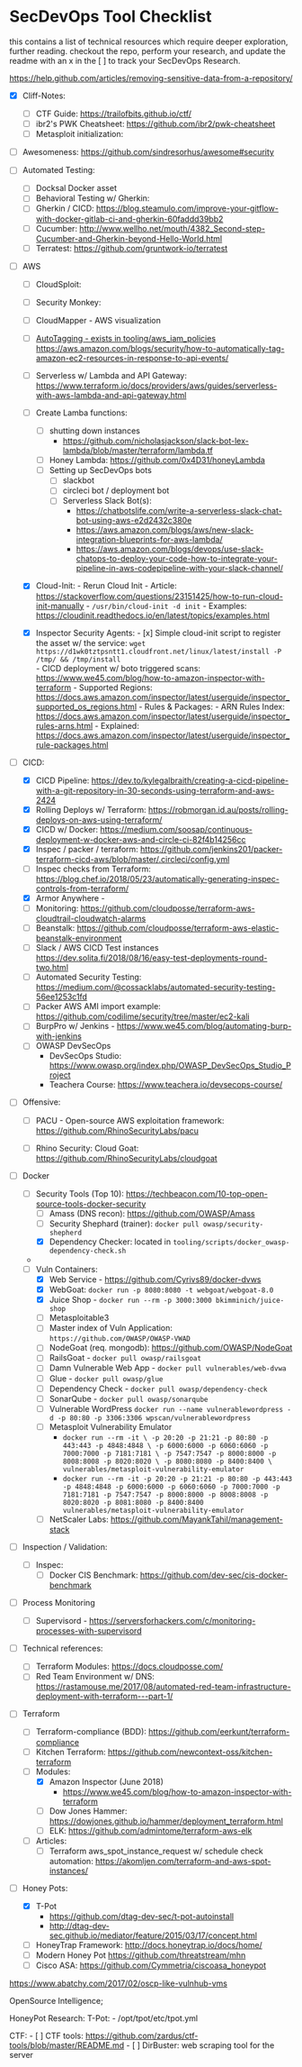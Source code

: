 # SecDevOps Tool Checklist

this contains a list of technical resources which require deeper exploration, 
further reading.  checkout the repo, perform your research, and update 
the readme with an x in the [ ] to track your SecDevOps Research.

https://help.github.com/articles/removing-sensitive-data-from-a-repository/

- [x] Cliff-Notes:
    - [ ] CTF Guide: https://trailofbits.github.io/ctf/
    - [ ] ibr2's PWK Cheatsheet: https://github.com/ibr2/pwk-cheatsheet
    - [ ] Metasploit initialization: 
        <!--todo: find reference articles & initialization of automation scripts for automated scanning -->
        
- [ ] Awesomeness: https://github.com/sindresorhus/awesome#security

- [ ] Automated Testing:
    - [ ] Docksal Docker asset
    - [ ] Behavioral Testing w/ Gherkin: 
    - [ ] Gherkin / CICD:  https://blog.steamulo.com/improve-your-gitflow-with-docker-gitlab-ci-and-gherkin-60faddd39bb2
    - [ ] Cucumber: http://www.wellho.net/mouth/4382_Second-step-Cucumber-and-Gherkin-beyond-Hello-World.html
    - [ ] Terratest: https://github.com/gruntwork-io/terratest

- [ ] AWS 
    - [ ] CloudSploit: 
    - [ ] Security Monkey:
    - [ ] CloudMapper - AWS visualization
    - [ ] [AutoTagging - exists in tooling/aws_iam_policies](./tooling/aws_iam_policies/AutoTag.template) 
        https://aws.amazon.com/blogs/security/how-to-automatically-tag-amazon-ec2-resources-in-response-to-api-events/
    - [ ] Serverless w/ Lambda and API Gateway: https://www.terraform.io/docs/providers/aws/guides/serverless-with-aws-lambda-and-api-gateway.html
    - [ ] Create Lamba functions:
        - [ ] shutting down instances
            - https://github.com/nicholasjackson/slack-bot-lex-lambda/blob/master/terraform/lambda.tf
        - [ ] Honey Lambda: https://github.com/0x4D31/honeyLambda   
        - [ ] Setting up SecDevOps bots 
            - [ ] slackbot 
            - [ ] circleci bot / deployment bot 
            - [ ] Serverless Slack Bot(s):
                - https://chatbotslife.com/write-a-serverless-slack-chat-bot-using-aws-e2d2432c380e
                - https://aws.amazon.com/blogs/aws/new-slack-integration-blueprints-for-aws-lambda/
                - https://aws.amazon.com/blogs/devops/use-slack-chatops-to-deploy-your-code-how-to-integrate-your-pipeline-in-aws-codepipeline-with-your-slack-channel/
     - [x] Cloud-Init:
            - Rerun Cloud Init 
                - Article: https://stackoverflow.com/questions/23151425/how-to-run-cloud-init-manually
                - `/usr/bin/cloud-init -d init`
            - Examples: https://cloudinit.readthedocs.io/en/latest/topics/examples.html
            
    - [x] Inspector Security Agents:
            - [x] Simple cloud-init script to register the asset w/ the service:
                `wget https://d1wk0tztpsntt1.cloudfront.net/linux/latest/install -P /tmp/ && /tmp/install`    
            - CICD deployment w/ boto triggered scans: https://www.we45.com/blog/how-to-amazon-inspector-with-terraform
            - Supported Regions: https://docs.aws.amazon.com/inspector/latest/userguide/inspector_supported_os_regions.html
            - Rules & Packages: 
                - ARN Rules Index: https://docs.aws.amazon.com/inspector/latest/userguide/inspector_rules-arns.html
                - Explained: https://docs.aws.amazon.com/inspector/latest/userguide/inspector_rule-packages.html

- [ ] CICD:
    - [x] CICD Pipeline:                    https://dev.to/kylegalbraith/creating-a-cicd-pipeline-with-a-git-repository-in-30-seconds-using-terraform-and-aws-2424
    - [x] Rolling Deploys w/ Terraform:     https://robmorgan.id.au/posts/rolling-deploys-on-aws-using-terraform/
    - [x] CICD w/ Docker:                   https://medium.com/soosap/continuous-deployment-w-docker-aws-and-circle-ci-82f4b14256cc
    - [x] Inspec / packer / terraform:      https://github.com/jenkins201/packer-terraform-cicd-aws/blob/master/.circleci/config.yml
    - [ ] Inspec checks from Terraform:     https://blog.chef.io/2018/05/23/automatically-generating-inspec-controls-from-terraform/
    - [x] Armor Anywhere -  
    - [ ] Monitoring:                       https://github.com/cloudposse/terraform-aws-cloudtrail-cloudwatch-alarms 
    - [ ] Beanstalk:                        https://github.com/cloudposse/terraform-aws-elastic-beanstalk-environment
    - [ ] Slack / AWS CICD Test instances   https://dev.solita.fi/2018/08/16/easy-test-deployments-round-two.html
    - [ ] Automated Security Testing:       https://medium.com/@cossacklabs/automated-security-testing-56ee1253c1fd
    - [ ] Packer AWS AMI import example:    https://github.com/codilime/security/tree/master/ec2-kali  
    - [ ] BurpPro w/ Jenkins -              https://www.we45.com/blog/automating-burp-with-jenkins
    - [ ] OWASP DevSecOps   
        - DevSecOps Studio:                 https://www.owasp.org/index.php/OWASP_DevSecOps_Studio_Project
        - Teachera Course:                  https://www.teachera.io/devsecops-course/
    

- [ ] Offensive:
  - [ ] PACU - Open-source AWS exploitation framework:      https://github.com/RhinoSecurityLabs/pacu
  - [ ] Rhino Security: Cloud Goat:                         https://github.com/RhinoSecurityLabs/cloudgoat
        

- [ ] Docker 
    - [ ] Security Tools (Top 10):                          https://techbeacon.com/10-top-open-source-tools-docker-security
        - [ ] Amass (DNS recon):                            https://github.com/OWASP/Amass
        - [ ] Security Shephard (trainer):                  `docker pull owasp/security-shepherd`
        - [x] Dependency Checker:                           located in `tooling/scripts/docker_owasp-dependency-check.sh`
    - 
    - [ ]  Vuln Containers: 
        - [x] Web Service - https://github.com/Cyrivs89/docker-dvws 
        - [x] WebGoat: `docker run -p 8080:8080 -t webgoat/webgoat-8.0` 
        - [x] Juice Shop - `docker run --rm -p 3000:3000 bkimminich/juice-shop`
        - [ ] Metasploitable3 
        - [ ] Master index of Vuln Application: `https://github.com/OWASP/OWASP-VWAD`
        - [ ] NodeGoat (req. mongodb): https://github.com/OWASP/NodeGoat
        - [ ] RailsGoat - `docker pull owasp/railsgoat`
        - [ ] Damn Vulnerable Web App - `docker pull vulnerables/web-dvwa`
        - [ ] Glue - `docker pull owasp/glue`
        - [ ] Dependency Check - `docker pull owasp/dependency-check`
        - [ ] SonarQube - `docker pull owasp/sonarqube`
        - [ ] Vulnerable WordPress `docker run --name vulnerablewordpress -d -p 80:80 -p 3306:3306 wpscan/vulnerablewordpress`
        - [ ] Metasploit Vulnerability Emulator 
            - `docker run --rm -it \
              -p 20:20 -p 21:21 -p 80:80 -p 443:443 -p 4848:4848 \
              -p 6000:6000 -p 6060:6060 -p 7000:7000 -p 7181:7181 \
              -p 7547:7547 -p 8000:8000 -p 8008:8008 -p 8020:8020 \
              -p 8080:8080 -p 8400:8400 \
              vulnerables/metasploit-vulnerability-emulator`
            - `docker run --rm -it -p 20:20 -p 21:21 -p 80:80 -p 443:443 -p 4848:4848 -p 6000:6000 -p 6060:6060 -p 7000:7000 -p 7181:7181 -p 7547:7547 -p 8000:8000 -p 8008:8008 -p 8020:8020 -p 8081:8080 -p 8400:8400 vulnerables/metasploit-vulnerability-emulator`
        - [ ] NetScaler Labs: https://github.com/MayankTahil/management-stack
        
- [ ] Inspection / Validation: 
    - [ ] Inspec:
        - [ ] Docker CIS Benchmark: https://github.com/dev-sec/cis-docker-benchmark 

- [ ] Process Monitoring    
    - [ ] Supervisord - https://serversforhackers.com/c/monitoring-processes-with-supervisord
    
- [ ] Technical references:
    - [ ] Terraform Modules: https://docs.cloudposse.com/
    - [ ] Red Team Environment w/ DNS: https://rastamouse.me/2017/08/automated-red-team-infrastructure-deployment-with-terraform---part-1/

- [ ] Terraform 
    - [ ] Terraform-compliance (BDD): https://github.com/eerkunt/terraform-compliance
    - [ ] Kitchen Terraform: https://github.com/newcontext-oss/kitchen-terraform 
    - [ ] Modules: 
        - [x] Amazon Inspector (June 2018) 
            - https://www.we45.com/blog/how-to-amazon-inspector-with-terraform
        - [ ] Dow Jones Hammer: https://dowjones.github.io/hammer/deployment_terraform.html
        - [ ] ELK: https://github.com/admintome/terraform-aws-elk
    - [ ] Articles: 
        - [ ] Terraform aws_spot_instance_request w/ schedule check automation: https://akomljen.com/terraform-and-aws-spot-instances/
    
- [ ] Honey Pots:
    - [x] T-Pot 
        - https://github.com/dtag-dev-sec/t-pot-autoinstall
        - http://dtag-dev-sec.github.io/mediator/feature/2015/03/17/concept.html
    - [ ] HoneyTrap Framework: http://docs.honeytrap.io/docs/home/ 
    - [ ] Modern Honey Pot https://github.com/threatstream/mhn
    - [ ] Cisco ASA: https://github.com/Cymmetria/ciscoasa_honeypot

https://www.abatchy.com/2017/02/oscp-like-vulnhub-vms


OpenSource Intelligence; 

HoneyPot Research: 
    T-Pot:
    - /opt/tpot/etc/tpot.yml
    
    
    
CTF:
    - [ ] CTF tools: https://github.com/zardus/ctf-tools/blob/master/README.md
    - [ ] DirBuster: web scraping tool for the server
    
    